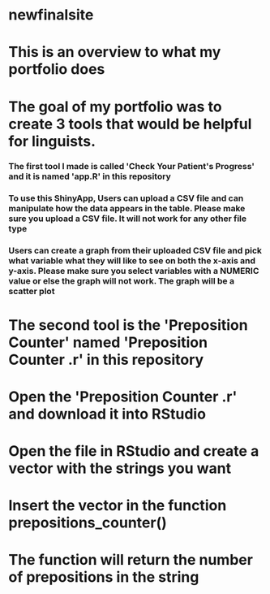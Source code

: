 # newfinalsite

# This is an overview to what my portfolio does 

# The goal of my portfolio was to create 3 tools that would be helpful for linguists. 

### The first tool I made is called 'Check Your Patient's Progress' and it is named 'app.R' in this repository 
### To use this ShinyApp, Users can upload a CSV file and can manipulate how the data appears in the table. Please make sure you upload a CSV file. It will not work for any other file type
### Users can create a graph from their uploaded CSV file and pick what variable what they will like to see on both the x-axis and y-axis. Please make sure you select variables with a NUMERIC value or else the graph will not work. The graph will be a scatter plot

# The second tool is the 'Preposition Counter' named 'Preposition Counter .r' in this repository
# Open the 'Preposition Counter .r' and download it into RStudio
# Open the file in RStudio and create a vector with the strings you want
# Insert the vector in the function prepositions_counter()
# The function will return the number of prepositions in the string
